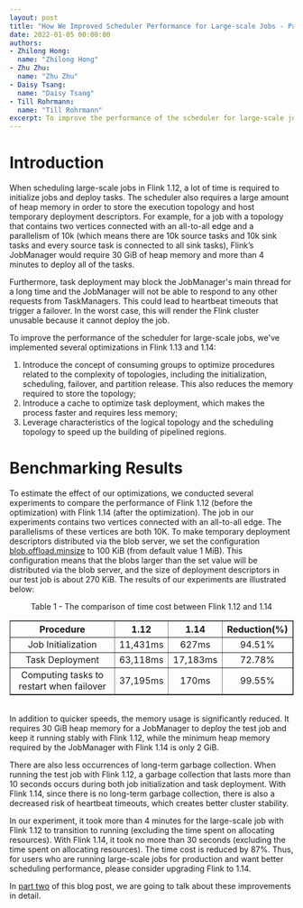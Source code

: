 ```yaml
---
layout: post
title: "How We Improved Scheduler Performance for Large-scale Jobs - Part One"
date: 2022-01-05 00:00:00
authors:
- Zhilong Hong:
  name: "Zhilong Hong"
- Zhu Zhu:
  name: "Zhu Zhu"
- Daisy Tsang:
  name: "Daisy Tsang"
- Till Rohrmann:
  name: "Till Rohrmann"
excerpt: To improve the performance of the scheduler for large-scale jobs, several optimizations were introduced in Flink 1.13 and 1.14. In this blog post we'll take a look at them.
---
```


# Introduction

When scheduling large-scale jobs in Flink 1.12, a lot of time is required to initialize jobs and deploy tasks. The scheduler also requires a large amount of heap memory in order to store the execution topology and host temporary deployment descriptors. For example, for a job with a topology that contains two vertices connected with an all-to-all edge and a parallelism of 10k (which means there are 10k source tasks and 10k sink tasks and every source task is connected to all sink tasks), Flink’s JobManager would require 30 GiB of heap memory and more than 4 minutes to deploy all of the tasks.

Furthermore, task deployment may block the JobManager's main thread for a long time and the JobManager will not be able to respond to any other requests from TaskManagers. This could lead to heartbeat timeouts that trigger a failover. In the worst case, this will render the Flink cluster unusable because it cannot deploy the job.

To improve the performance of the scheduler for large-scale jobs, we've implemented several optimizations in Flink 1.13 and 1.14:

1. Introduce the concept of consuming groups to optimize procedures related to the complexity of topologies, including the initialization, scheduling, failover, and partition release. This also reduces the memory required to store the topology;
2. Introduce a cache to optimize task deployment, which makes the process faster and requires less memory;
3. Leverage characteristics of the logical topology and the scheduling topology to speed up the building of pipelined regions.

# Benchmarking Results

To estimate the effect of our optimizations, we conducted several experiments to compare the performance of Flink 1.12 (before the optimization) with Flink 1.14 (after the optimization). The job in our experiments contains two vertices connected with an all-to-all edge. The parallelisms of these vertices are both 10K. To make temporary deployment descriptors distributed via the blob server, we set the configuration [blob.offload.minsize]({{site.DOCS_BASE_URL}}flink-docs-release-1.14/docs/deployment/config/#blob-offload-minsize) to 100 KiB (from default value 1 MiB). This configuration means that the blobs larger than the set value will be distributed via the blob server, and the size of deployment descriptors in our test job is about 270 KiB. The results of our experiments are illustrated below:

<center>
Table 1 - The comparison of time cost between Flink 1.12 and 1.14
<table width="95%" border="1">
  <thead>
    <tr>
      <th style="text-align: center">Procedure</th>
      <th style="text-align: center">1.12</th>
      <th style="text-align: center">1.14</th>
      <th style="text-align: center">Reduction(%)</th>
    </tr>
  </thead>
  <tbody>
    <tr>
      <td style="text-align: center">Job Initialization</td>
      <td style="text-align: center">11,431ms</td>
      <td style="text-align: center">627ms</td>
      <td style="text-align: center">94.51%</td>
    </tr>
    <tr>
      <td style="text-align: center">Task Deployment</td>
      <td style="text-align: center">63,118ms</td>
      <td style="text-align: center">17,183ms</td>
      <td style="text-align: center">72.78%</td>
    </tr>
    <tr>
      <td style="text-align: center">Computing tasks to restart when failover</td>
      <td style="text-align: center">37,195ms</td>
      <td style="text-align: center">170ms</td>
      <td style="text-align: center">99.55%</td>
    </tr>
  </tbody>
</table>
</center>

<br/>
In addition to quicker speeds, the memory usage is significantly reduced. It requires 30 GiB heap memory for a JobManager to deploy the test job and keep it running stably with Flink 1.12, while the minimum heap memory required by the JobManager with Flink 1.14 is only 2 GiB. 

There are also less occurrences of long-term garbage collection. When running the test job with Flink 1.12, a garbage collection that lasts more than 10 seconds occurs during both job initialization and task deployment. With Flink 1.14, since there is no long-term garbage collection, there is also a decreased risk of heartbeat timeouts, which creates better cluster stability. 

In our experiment, it took more than 4 minutes for the large-scale job with Flink 1.12 to transition to running (excluding the time spent on allocating resources). With Flink 1.14, it took no more than 30 seconds (excluding the time spent on allocating resources). The time cost is reduced by 87%. Thus, for users who are running large-scale jobs for production and want better scheduling performance, please consider upgrading Flink to 1.14.

In [part two](/2022/01/05/scheduler-performance-part-two) of this blog post, we are going to talk about these improvements in detail.
